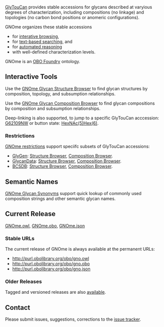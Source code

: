 <a name="readme"></A>
[GlyTouCan](http://glytoucan.org) provides stable accessions for glycans described at varyious degrees of characterization, including compositions (no linkage) and topologies (no carbon bond positions or anomeric configurations). 

GNOme organizes these stable accessions  
* for [interative browsing](#interactive-tools),
* for [text-based searching](#semantic-names), and
* for [automated reasoning](#current-release)
* with well-defined characterization levels.

GNOme is an [OBO Foundry](http://obofoundry.org/ontology/gno) ontology.

## Interactive Tools
Use the [GNOme Glycan Structure Browser](https://raw.githack.com/glygen-glycan-data/GNOme/master/GNOme.browser.html) to find glycan structures by composition, topology, and subsumption relationships. 

Use the [GNOme Glycan Composition Browser](https://raw.githack.com/glygen-glycan-data/GNOme/master/GNOme.compositionselector.html) to find glycan compositions by composition and subsumption relationships.

Deep-linking is also supported, to jump to a specific GlyTouCan acccession: [G62109NW](https://raw.githack.com/glygen-glycan-data/GNOme/master/GNOme.browser.html?focus=G62109NW) or button state: [HexNAc(5)Hex(6)](https://raw.githack.com/glygen-glycan-data/GNOme/master/GNOme.browser.html?HexNAc=5&Hex=6).

### Restrictions ###
[GNOme restrictions](restrictions) support speciifc subsets of GlyTouCan accessions:
* [GlyGen](http://glygen.org): [Structure Browser](https://raw.githack.com/glygen-glycan-data/GNOme/master/restrictions/GNOme_GlyGen.browser.html), [Composition Browser](https://raw.githack.com/glygen-glycan-data/GNOme/master/restrictions/GNOme_GlyGen.compositionselector.html).
* [GlycanData](http://grg.tn/GlycanData): [Structure Browser](https://raw.githack.com/glygen-glycan-data/GNOme/master/restrictions/GNOme_GlycanData.browser.html), [Composition Browser](https://raw.githack.com/glygen-glycan-data/GNOme/master/restrictions/GNOme_GlycanData.compositionselector.html).
* [BCSDB](http://http://csdb.glycoscience.ru/bacterial/): [Structure Browser](https://raw.githack.com/glygen-glycan-data/GNOme/master/restrictions/GNOme_BCSDB.browser.html), [Composition Browser](https://raw.githack.com/glygen-glycan-data/GNOme/master/restrictions/GNOme_BCSDB.compositionselector.html).

## Semantic Names
[GNOme Glycan Synonyms](data/exact_synonym.txt) support quick lookup of commonly used composition strings and other semantic glycan names. 

## Current Release
[GNOme.owl](https://github.com/glygen-glycan-data/GNOme/releases/latest/download/GNOme.owl), 
[GNOme.obo](https://github.com/glygen-glycan-data/GNOme/releases/latest/download/GNOme.obo), 
[GNOme.json](https://github.com/glygen-glycan-data/GNOme/releases/latest/download/GNOme.json)

### Stable URLs
The current release of GNOme is always available at the permanent URLs: 
* http://purl.obolibrary.org/obo/gno.owl
* http://purl.obolibrary.org/obo/gno.obo
* http://purl.obolibrary.org/obo/gno.json

### Older Releases
Tagged and versioned releases are also [available](https://github.com/glygen-glycan-data/GNOme/releases).

## Contact
Please submit issues, suggestions, corrections to the [issue tracker](https://github.com/glygen-glycan-data/GNOme/issues).  

